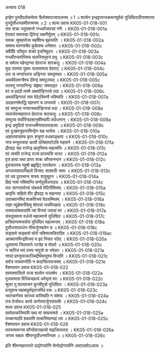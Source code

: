 अध्यायः 018

इन्द्रेण पुनर्देवलोकमेत्य त्रैलोक्यराज्यपालनम् ॥ 1 ॥ शल्येन इन्द्रवृत्तान्तकथनपूर्वकं युधिष्ठिरादीनाश्वास्य पुनर्दुर्योधनसमीपगमनम् ॥ 2 ॥
शल्य उवाच 	KK05-01-018-001  
ततः शक्रः स्तूयमानो गन्धर्वाप्सरसां गणैः ।	KK05-01-018-001a  
ऐरावतं समारुह्य द्विपेन्द्रं लक्षणैर्युतम् ॥	KK05-01-018-001c  
पावकः सुमहातेजा महर्षिश्च बृहस्पतिः ।	KK05-01-018-002a  
यमश्च वरुणश्चैव कुबेरश्च धनेश्वरः ॥	KK05-01-018-002c  
सर्वैर्देवैः परिवृतः शक्रो वृत्रनिषूदनः ।	KK05-01-018-003a  
गन्धर्वैरप्सरोभिश्च यातस्त्रिभुवनं प्रभुः ॥	KK05-01-018-003c  
स समेत्य महेन्द्राण्या देवराजः शतक्रतुः ।	KK05-01-018-004a  
मुदा परमया युक्तः पालयामास देवराट् ॥	KK05-01-018-004c  
ततः स भगवांस्तत्र अङ्गिराः समदृश्यत ।	KK05-01-018-005a  
अथर्ववेदमन्त्रैश्च देवेन्द्रं समपूजयत् ॥	KK05-01-018-005c  
ततस्तु भगवानिन्द्रः संहृष्टः समपद्यत ।	KK05-01-018-006a  
वरं च प्रददौ तस्मै अथर्वाङ्गिरसे तदा ॥	KK05-01-018-006c  
अथर्वाङ्गिरसं नाम वेदेऽस्मिन्वै भविष्यति ।	KK05-01-018-007a  
उदाहरणमेतद्धि यज्ञभागं च लप्स्यसे ।	KK05-01-018-007c  
एवं सम्पूज्य भगवानथर्वाङ्गिरसं तदा ।	KK05-01-018-008a  
व्यसर्जयन्महाराज देवराजः शतक्रतुः ॥	KK05-01-018-008c  
सम्पूज्य सर्वांस्त्रिदशानृषींश्चापि तपोधनान् ।	KK05-01-018-009a  
इन्द्रः प्रमुदितो राजन्धर्मेणापालयत्प्रजाः ॥	KK05-01-018-009c  
एवं दुःखमनुप्राप्तमिन्द्रेण सह भार्यया ।	KK05-01-018-010a  
अज्ञातवासश्च कृतः शत्रूणां वधकाङ्क्षया ॥	KK05-01-018-010c  
नात्र मन्युस्त्वया कार्यो यत्क्लिष्टोऽसि महावने ।	KK05-01-018-011a  
द्रौपद्या सह राजेन्द्र भ्रातृभिश्च महात्मभिः ॥	KK05-01-018-011c  
एवं त्वमपि राजेन्द्र राज्यं प्राप्स्यसि भारत ।	KK05-01-018-012a  
वृत्रं हत्वा यथा प्राप्तः शक्रः कौरवनन्दन ॥	KK05-01-018-012c  
दुराचारश्च नहुषो ब्रह्वद्विट् पापचेतनः ।	KK05-01-018-013a  
अगस्त्यशापाभिहतो विनष्टः शाश्वतीः समाः ॥	KK05-01-018-013c  
एवं तव दुरात्मानः शत्रवः शत्रुसूदन ।	KK05-01-018-014a  
क्षिप्रं नाशं गमिष्यन्ति कर्णदुर्योधनादयः ॥	KK05-01-018-014c  
ततः सागरपर्यन्तां भोक्ष्यसे मेदिनीमिमाम् ।	KK05-01-018-015a  
भ्रातृभिः सहितो वीर द्रौपद्या च सहानया ॥	KK05-01-018-015c  
उपाख्यानमिदं शक्रविजयं वेदसम्मितम् ।	KK05-01-018-016a  
राज्ञा व्यूढेष्वनीकेषु श्रोतव्यं जयमिच्छता ॥	KK05-01-018-016c  
तस्मात्संश्रावयामि त्वां विजयं जयतां वर ।	KK05-01-018-017a  
संस्तूयमाना वर्धन्ते महात्मानो युधिष्ठिर ॥	KK05-01-018-017c  
क्षत्रियाणामभावोयं युधिष्ठिर महात्मनाम् ।	KK05-01-018-018a  
दुर्योधनापराधेन भीमार्जुनबलेन च ॥	KK05-01-018-018c  
सङ्ग्रामे सङ्क्षयो घोरो भविष्यत्यचिरादिव ॥	KK05-01-018-019ac  
आख्यानमिन्द्रविजयं य इदं नियतः पठेत् ।	KK05-01-018-020a  
धूतपाप्मा जितस्वर्गः परत्रेह च मोदते ॥	KK05-01-018-020c  
न चारिजं भयं तस्य नापुत्रो वा भवेन्नरः ।	KK05-01-018-021a  
नापदं प्राप्नुयात्काञ्चिद्दीर्घमायुश्च विन्दति ।	KK05-01-018-021c  
सर्वत्र जयमाप्नोति न कदाचित्पराजयम् ॥	KK05-01-018-021e  
वैशम्पायन उवाच 	KK05-01-018-022  
एवमाश्वासितो राजा शल्येन भरतर्षभ ।	KK05-01-018-022a  
पूजयामास विधिवच्छल्यं धर्मभृतां वरः ॥	KK05-01-018-022c  
श्रुत्वा तु शल्यवचनं कुन्तीपुत्रो युधिष्ठिरः ।	KK05-01-018-023a  
प्रत्युवाच महाबाहुर्मद्रराजमिदं वचः ॥	KK05-01-018-023c  
भवान्कर्णस्य सारथ्यं करिष्यति न संशयः ।	KK05-01-018-024a  
तत्र तेजोवधः कार्यः कर्णस्यार्जुनसंस्तवैः ॥	KK05-01-018-024c  
शल्य उवाच 	KK05-01-018-025  
एवमेतत्करिष्यामि यथा मां सम्प्रभाषसे ।	KK05-01-018-025a  
यच्चान्यदपि शक्ष्यामि तत्करिष्याम्यहं तव ॥	KK05-01-018-025c  
वैशम्पायन उवाच 	KK05-01-018-026  
ततस्त्वामन्त्र्य कौन्तेयाञ्छल्यो मद्राधिपस्तदा ।	KK05-01-018-026a  
जगाम सबलः श्रीमान्दुर्योधनमरिन्दम ॥ ॥	KK05-01-018-026c  

इति श्रीमन्महाभारते उद्योगपर्वणि सेनोद्योगपर्वणि अष्टादशोऽध्यायः ॥
